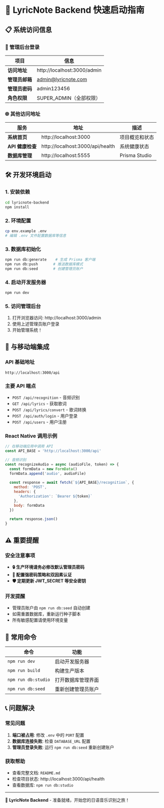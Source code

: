# 🚀 LyricNote Backend 快速启动指南

## 📋 系统访问信息

### 🔑 管理后台登录

| 项目 | 信息 |
|------|------|
| **访问地址** | http://localhost:3000/admin |
| **管理员邮箱** | admin@lyricnote.com |
| **管理员密码** | admin123456 |
| **角色权限** | SUPER_ADMIN（全部权限） |

### 🌐 其他访问地址

| 服务 | 地址 | 描述 |
|------|------|------|
| **系统首页** | http://localhost:3000 | 项目概览和状态 |
| **API 健康检查** | http://localhost:3000/api/health | 系统健康状态 |
| **数据库管理** | http://localhost:5555 | Prisma Studio |

## 🛠 开发环境启动

### 1. 安装依赖
```bash
cd lyricnote-backend
npm install
```

### 2. 环境配置
```bash
cp env.example .env
# 编辑 .env 文件配置数据库等信息
```

### 3. 数据库初始化
```bash
npm run db:generate    # 生成 Prisma 客户端
npm run db:push       # 推送数据库模式
npm run db:seed       # 创建管理员账户
```

### 4. 启动开发服务器
```bash
npm run dev
```

### 5. 访问管理后台
1. 打开浏览器访问: http://localhost:3000/admin
2. 使用上述管理员账户登录
3. 开始管理系统！

## 📱 与移动端集成

### API 基础地址
```
http://localhost:3000/api
```

### 主要 API 端点
- `POST /api/recognition` - 音频识别
- `GET /api/lyrics` - 获取歌词
- `POST /api/lyrics/convert` - 歌词转换
- `POST /api/auth/login` - 用户登录
- `POST /api/users` - 用户注册

### React Native 调用示例
```javascript
// 在移动端应用中调用 API
const API_BASE = 'http://localhost:3000/api'

// 音频识别
const recognizeAudio = async (audioFile, token) => {
  const formData = new FormData()
  formData.append('audio', audioFile)
  
  const response = await fetch(`${API_BASE}/recognition`, {
    method: 'POST',
    headers: {
      'Authorization': `Bearer ${token}`
    },
    body: formData
  })
  
  return response.json()
}
```

## ⚠️ 重要提醒

### 安全注意事项
- **🔒 生产环境请务必修改默认管理员密码**
- **🔑 配置强密码策略和双因素认证**
- **🛡️ 定期更新 JWT_SECRET 等安全密钥**

### 开发提醒
- 管理员账户由 `npm run db:seed` 自动创建
- 如需重置数据库，重新运行种子脚本
- 所有敏感配置请使用环境变量

## 🔧 常用命令

| 命令 | 功能 |
|------|------|
| `npm run dev` | 启动开发服务器 |
| `npm run build` | 构建生产版本 |
| `npm run db:studio` | 打开数据库管理界面 |
| `npm run db:seed` | 重新创建管理员账户 |

## 📞 问题解决

### 常见问题
1. **端口被占用**: 修改 `.env` 中的 `PORT` 配置
2. **数据库连接失败**: 检查 `DATABASE_URL` 配置
3. **管理员登录失败**: 运行 `npm run db:seed` 重新创建账户

### 获取帮助
- 查看完整文档: `README.md`
- 检查项目状态: http://localhost:3000/api/health
- 查看数据库: `npm run db:studio`

---

🎌 **LyricNote Backend** - 准备就绪，开始您的日语音乐识别之旅！
